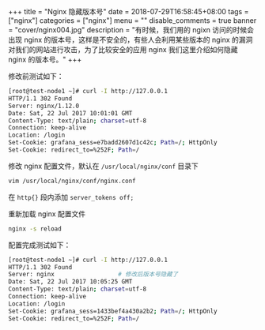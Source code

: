 +++
title = "Nginx 隐藏版本号"
date = 2018-07-29T16:58:45+08:00
tags = ["nginx"]
categories = ["nginx"]
menu = ""
disable_comments = true
banner = "cover/nginx004.jpg"
description = "有时候，我们用的 ngixn 访问的时候会出现 nginx 的版本号，这样是不安全的，有些人会利用某些版本的 nginx 的漏洞对我们的网站进行攻击，为了比较安全的应用 nginx 我们这里介绍如何隐藏 nginx 的版本号。"
+++

修改前测试如下：

```bash
[root@test-node1 ~]# curl -I http://127.0.0.1
HTTP/1.1 302 Found
Server: nginx/1.12.0
Date: Sat, 22 Jul 2017 10:01:01 GMT
Content-Type: text/plain; charset=utf-8
Connection: keep-alive
Location: /login
Set-Cookie: grafana_sess=e7badd2607d1c42c; Path=/; HttpOnly
Set-Cookie: redirect_to=%252F; Path=/
```
修改 nginx 配置文件，默认在 `/usr/local/nginx/conf` 目录下

```bash
vim /usr/local/nginx/conf/nginx.conf
```
在 `http{}` 段内添加 `server_tokens off;`

重新加载 nginx 配置文件

```bash
nginx -s reload
```
配置完成测试如下：

```bash
[root@test-node1 ~]# curl -I http://127.0.0.1
HTTP/1.1 302 Found
Server: nginx                  # 修改后版本号隐藏了
Date: Sat, 22 Jul 2017 10:05:25 GMT
Content-Type: text/plain; charset=utf-8
Connection: keep-alive
Location: /login
Set-Cookie: grafana_sess=1433bef4a430a2b2; Path=/; HttpOnly
Set-Cookie: redirect_to=%252F; Path=/
```

